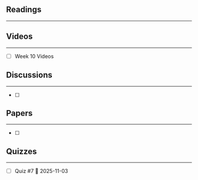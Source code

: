 ## Readings 
---


## Videos
---
 - [ ] Week 10 Videos

## Discussions
---
 - [ ] 
## Papers
---
 - [ ] 

## Quizzes
---
 - [ ] Quiz #7 📅 2025-11-03